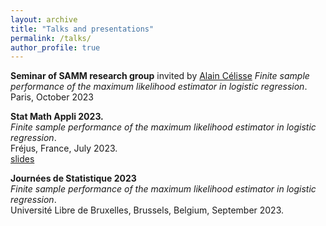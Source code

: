 ```yaml
---
layout: archive
title: "Talks and presentations"
permalink: /talks/
author_profile: true
---
```


**Seminar of SAMM research group**
invited by [Alain Célisse](https://www.pantheonsorbonne.fr/page-perso/acelisse)
*Finite sample performance of the maximum likelihood estimator in logistic regression*.
Paris, October 2023 

**Stat Math Appli 2023.**  
*Finite sample performance of the maximum likelihood estimator in logistic regression*.  
Fréjus, France, July 2023.  
[slides](../files/HC_logistic_regression_frejus.pdf)

**Journées de Statistique 2023**  
*Finite sample performance of the maximum likelihood estimator in logistic regression*.  
Université Libre de Bruxelles, Brussels, Belgium, September 2023.
